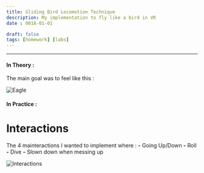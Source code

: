 ```yaml
---
title: Gliding Bird Locomotion Technique
description: My implementation to fly like a bird in VR
date : 0018-01-01

draft: false
tags: [homework] [labs]
---
```


---
#### In Theory :

The main goal was to feel like this :

![Eagle](../static/eagleBis.jpg)

#### In Practice :

# Interactions

The 4 mainteractions I wanted to implement where :
**-** Going Up/Down
**-** Roll
**-** Dive
**-** Slown down when messing up
 
![Interactions](../static/interactions.png)
